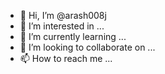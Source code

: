 - 👋 Hi, I’m @arash008j
- 👀 I’m interested in ...
- 🌱 I’m currently learning ...
- 💞️ I’m looking to collaborate on ...
- 📫 How to reach me ...

<!---
arash008j/arash008j is a ✨ special ✨ repository because its `README.md` (this file) appears on your GitHub profile.
You can click the Preview link to take a look at your changes.
--->
